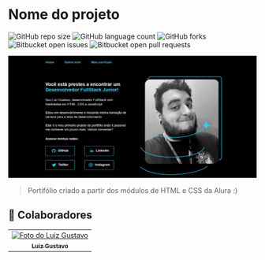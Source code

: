 # Nome do projeto

<!---Esses são exemplos. Veja https://shields.io para outras pessoas ou para personalizar este conjunto de escudos. Você pode querer incluir dependências, status do projeto e informações de licença aqui--->

![GitHub repo size](https://img.shields.io/github/repo-size/iuricode/README-template?style=for-the-badge)
![GitHub language count](https://img.shields.io/github/languages/count/iuricode/README-template?style=for-the-badge)
![GitHub forks](https://img.shields.io/github/forks/iuricode/README-template?style=for-the-badge)
![Bitbucket open issues](https://img.shields.io/bitbucket/issues/iuricode/README-template?style=for-the-badge)
![Bitbucket open pull requests](https://img.shields.io/bitbucket/pr-raw/iuricode/README-template?style=for-the-badge)

<img src="./assets/exemplo-image.png" alt="exemplo imagem">

> Portifólio criado a partir dos módulos de HTML e CSS da Alura :)

## 🤝 Colaboradores

<table>
  <tr>
    <td align="center">
      <a href="#">
        <img src="https://media.licdn.com/dms/image/D4E03AQHl6RHeVNqZmg/profile-displayphoto-shrink_200_200/0/1677782998187?e=1683763200&v=beta&t=HIWp5vpzMsbu0Ub278BnMPKu2cOyzTIx5v1VO4wbg7I" width="100px;" alt="Foto do Luiz Gustavo"/><br>
        <sub>
          <b>Luiz Gustavo</b>
        </sub>
      </a>
    </td>
 </tr>
</table>

